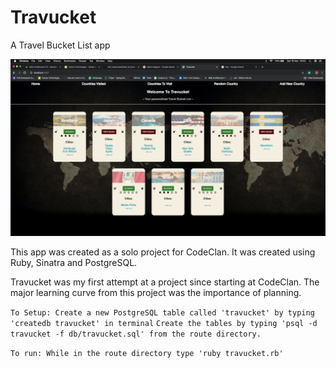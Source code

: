 # Travucket
A Travel Bucket List app

![Travucket Homepage](public/images/P14_after.png)

This app was created as a solo project for CodeClan. It was created using Ruby, Sinatra and PostgreSQL.

Travucket was my first attempt at a project since starting at CodeClan. The major learning curve from this project was the importance of planning.

``
To Setup:
Create a new PostgreSQL table called 'travucket' by typing 'createdb travucket' in terminal
``
``
Create the tables by typing 'psql -d travucket -f db/travucket.sql' from the route directory.
``

``
To run:
While in the route directory type 'ruby travucket.rb'
``
